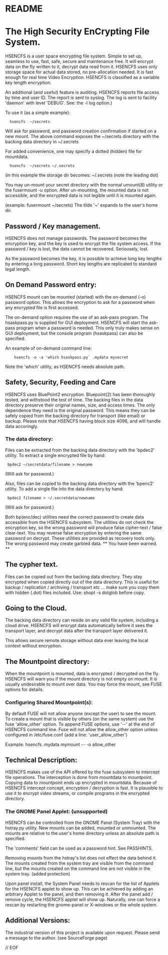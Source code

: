 #                                 README

#                  The High Security EnCrypting File System.

 HSENCFS is a user space encrypting file system. Simple to set up, seamless
to use, fast, safe, secure and maintenance free. It will encrypt
data on the fly written to it, decrypt data read from it. HSENCFS uses only
storage space for actual data stored, no pre-allocation needed. It is fast
enough for real time Video Encryption. HSENCFS is classified as a variable
key length encryption.

 An additional (and useful) feature is auditing. HSENCFS reports file access
by time and user ID. The report is sent to syslog. The log is sent to facility
'daemon' with level 'DEBUG'. See: the -l log option.)

 To use it (as a simple example):

      hsencfs  ~/secrets

 Will ask for password, and password creation confirmation if started on
a new mount. The above command exposes the ~/secrets directory with the
backing data directory in ~/.secrets

For added convenience, one may specify a dotted (hidden) file for mountdata.

      hsencfs  ~/secrets ~/.secrets

(in this example the storage dir becomes: ~/.secrets  (note the leading dot)

 You may un-mount your secret directory with the normal umount(8) utility
or the fusermount -u option. After un-mounting, the mounted data is not
accessible, and the encrypted data is not legible until it is mounted again.

(example: fusermount ~/secrets) The tilde '~' expands to the user's home dir.


## Password / Key management.

 HSENCFS does not manage passwords. The password becomes the encryption key,
and the key is used to encrypt the file system access. If the password / key
is lost, the data cannot be recovered. Seriousely, lost.

 As the password becomes the key, it is possible to achieve long key lengths
by entering a long password. Short key lengths are replicated to standard
legal length.

## On Demand Password entry:

 HSENCFS mount can be mounted (started) with the on-demand (-o) password
option. This allows the encryption to ask for a password when any
encrypted file is first accessed.

 The on-demand option requires the use of an ask-pass program. The
hsaskpass.py is supplied for GUI deployment. HSENCFS will start the ask-pass
program when a password is needed. This only truly makes sense on GUI
deployment, but the console program (hsaskpass) can also be specified.

An example of on-demand command line:

        hsencfs -o -a 'which hsaskpass.py` .mydata mysecret

Note the 'which' utility, as HSENCFS needs absolute path.

## Safety, Security, Feeding and Care

 HSENCFS uses BluePoint2 encryption. Bluepoint(2) has been thoroughly tested,
and withstood the test of time. The backing files in the data directory
preserve their original names, size, and access times. The only dependence
they need is the original password. This means they can be safely copied from
the backing directory for transport (like email) or backup. Please note
that HSENCFS having block size 4096, and will handle data accoringly.

### The data directory:

 Files can be extracted from the backing data directory with the 'bpdec2'
utility. To extract a single encrypted file by hand:

     bpdec2 ~/secretdata/filename > newname

(Will ask for password.)

 Also, files can be copied to the backing data directory with
the 'bpenc2' utility. To add a single file into the data directory by hand:

     bpdec2 filename > ~/.secretdata/newname

(Will ask for password.)

 Both bp(enc/dec) utilities need the correct password to create data
accessible from the HSENCFS subsystem. The utilities do not check the
encryption key, so the wrong password will produce false cipher-text /
false clear-text. You may reverse false encryption by entering the same
password on decrypt. These utilities are provided as recovery tools only.
  The wrong password may create garbled data. ** You have been warned. **

## The cypher text.

 Files can be copied out from the backing data directory. They stay encrypted
when copied directly out of the data directory. This is useful for backup /
replication / archiving / transport etc ... make sure you copy them with hidden
(.dot) files included. Use: shopt -s dotglob before copy.

## Going to the Cloud.

 The backing data directory can reside on any valid file system, including
a cloud drive. HSENCFS will encrypt data automatically before it sees
the transport layer, and decrypt data after the transport layer delivered it.

  This allows secure remote storage without data ever leaving the local
context without encryption.

## The Mountpoint directory:

 When the mountpoint is mounted, data is encrypted / decrypted on the fly.
HSENCFS will warn you if the mount directory is not empty on mount. It is
usually undesirable to mount over data. You may force the mount, see FUSE
options for details.

### Configuring Shared Mountpoint(s):

 By default FUSE will not allow anyone (except the user) to see the mount. To
create a mount that is visible by others (on the same system) use the fuse
'allow_other' option. To append FUSE options, use '--' at the end of HSENCFS
command line. Fuse will not allow the allow_other option unless configured in
/etc/fuse.conf (add a line: 'user_allow_other')

 Example:
        hsencfs .mydata mymount -- -o allow_other

## Technical Description:

 HSENCFS makes use of the API offered by the fuse subsystem to intercept file
operations. The interception is done from mountdata to mountpoint. Copying
data to mountpoint ends up encrypted in mountdata. Because of HSENCFS intercept
concept, encryption / decryption is fast. It is plausible to use it to encrypt
video streams, or compile programs in the encrypted directory.

### The GNOME Panel Applet: (unsupported)

 HSENCFS can be controlled from the GNOME Panel (System Tray) with the
hstray.py utility. New mounts can be added, mounted or unmounted. The mounts
are relative to the user's home directory unless an absolute path is specified.

 The 'comments' field can be used as a password hint. See PASSHINTS.

 Removing mounts from the hstray's list does not effect the data behind it.
The mounts created from the system tray are visible from the command line,
but the mounts created on the command line are not visible in the system
tray. (added protection)

 Upon panel install, the System Panel needs to rescan for the list of Applets for
the HSENCFS applet to show up. This can be achieved by adding an arbitrary
Applet to the panel, and then removing it. After the panel add / remove cycle,
the HSENCFS applet will show up.
 Naturally, one can force a rescan by restarting the gnome-panel or X-windows
or the whole system.

## Additional Versions:

 The industrial version of this project is available upon request.
Please send a message to the author. (see SourceForge page)

// EOF



